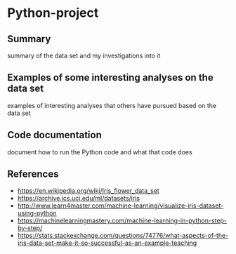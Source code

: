 # Python-project

## Summary
summary of the data set and my investigations into it

## Examples of some interesting analyses on the data set
examples of interesting analyses that others have pursued based on the data set

## Code documentation
document how to run the Python code and what that code does

## References
- https://en.wikipedia.org/wiki/Iris_flower_data_set
- https://archive.ics.uci.edu/ml/datasets/iris
- http://www.learn4master.com/machine-learning/visualize-iris-dataset-using-python
- https://machinelearningmastery.com/machine-learning-in-python-step-by-step/
- https://stats.stackexchange.com/questions/74776/what-aspects-of-the-iris-data-set-make-it-so-successful-as-an-example-teaching
